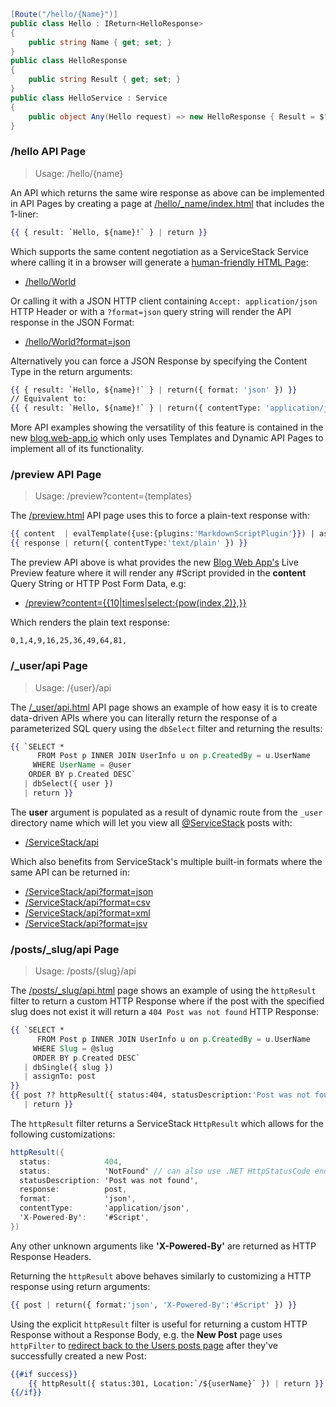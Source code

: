 ```csharp
[Route("/hello/{Name}")]
public class Hello : IReturn<HelloResponse>
{
    public string Name { get; set; }
}
public class HelloResponse
{
    public string Result { get; set; }
}
public class HelloService : Service
{
    public object Any(Hello request) => new HelloResponse { Result = $"Hello, {request.Name}!" };
}
```

### /hello API Page

> Usage: /hello/{name}

An API which returns the same wire response as above can be implemented in API Pages by creating a page at 
[/hello/_name/index.html](https://github.com/NetCoreWebApps/Blog/blob/master/app/hello/_name/index.html) 
that includes the 1-liner:

```hbs
{{ { result: `Hello, ${name}!` } | return }}
```

Which supports the same content negotiation as a ServiceStack Service where calling it in a browser will generate a 
[human-friendly HTML Page](https://docs.servicestack.net/html5reportformat):

 - [/hello/World](http://blog.web-app.io/hello/World)

Or calling it with a JSON HTTP client containing `Accept: application/json` HTTP Header or with a `?format=json` query string will 
render the API response in the JSON Format:

 - [/hello/World?format=json](http://blog.web-app.io/hello/World?format=json)

Alternatively you can force a JSON Response by specifying the Content Type in the return arguments:

```hbs
{{ { result: `Hello, ${name}!` } | return({ format: 'json' }) }} 
// Equivalent to:
{{ { result: `Hello, ${name}!` } | return({ contentType: 'application/json' }) }}
```

More API examples showing the versatility of this feature is contained in the new [blog.web-app.io](http://blog.web-app.io) which only uses 
Templates and Dynamic API Pages to implement all of its functionality.

### /preview API Page

> Usage: /preview?content={templates}

The [/preview.html](https://github.com/NetCoreWebApps/Blog/blob/master/app/preview.html) API page uses this to force a plain-text response with:

```hbs
{{ content  | evalTemplate({use:{plugins:'MarkdownScriptPlugin'}}) | assignTo:response }}
{{ response | return({ contentType:'text/plain' }) }}
```

The preview API above is what provides the new [Blog Web App's](http://blog.web-app.io/) Live Preview feature where it will render any 
#Script provided in the **content** Query String or HTTP Post Form Data, e.g:

- [/preview?content={{10|times|select:{pow(index,2)},}}](http://blog.web-app.io/preview?content={{10|times|select:{pow(index,2)},}})

Which renders the plain text response:

    0,1,4,9,16,25,36,49,64,81,

### /_user/api Page

> Usage: /{user}/api

The [/_user/api.html](https://github.com/NetCoreWebApps/blog/blob/master/_user/api.html) API page shows an example of how easy it is to 
create data-driven APIs where you can literally return the response of a parameterized SQL query using the `dbSelect` filter and returning 
the results:

```hbs
{{ `SELECT * 
      FROM Post p INNER JOIN UserInfo u on p.CreatedBy = u.UserName 
     WHERE UserName = @user 
    ORDER BY p.Created DESC` 
   | dbSelect({ user })
   | return }}
```

The **user** argument is populated as a result of dynamic route from the `_user` directory name which will let you view all 
[@ServiceStack](http://blog.web-app.io/ServiceStack) posts with:

 - [/ServiceStack/api](http://blog.web-app.io/ServiceStack/api)

Which also benefits from ServiceStack's multiple built-in formats where the same API can be returned in:

 - [/ServiceStack/api?format=json](http://blog.web-app.io/ServiceStack/api?format=json)
 - [/ServiceStack/api?format=csv](http://blog.web-app.io/ServiceStack/api?format=csv)
 - [/ServiceStack/api?format=xml](http://blog.web-app.io/ServiceStack/api?format=xml)
 - [/ServiceStack/api?format=jsv](http://blog.web-app.io/ServiceStack/api?format=jsv)

### /posts/_slug/api Page

> Usage:  /posts/{slug}/api

The [/posts/_slug/api.html](https://github.com/NetCoreWebApps/blog/blob/master/posts/_slug/api.html) page shows an example of using the 
`httpResult` filter to return a custom HTTP Response where if the post with the specified slug does not exist it will return a 
`404 Post was not found` HTTP Response:

```hbs
{{ `SELECT * 
      FROM Post p INNER JOIN UserInfo u on p.CreatedBy = u.UserName 
     WHERE Slug = @slug 
     ORDER BY p.Created DESC` 
   | dbSingle({ slug })
   | assignTo: post 
}}
{{ post ?? httpResult({ status:404, statusDescription:'Post was not found' }) 
   | return }}
```

The `httpResult` filter returns a ServiceStack `HttpResult` which allows for the following customizations:

```csharp
httpResult({ 
  status:            404,
  status:            'NotFound' // can also use .NET HttpStatusCode enum name
  statusDescription: 'Post was not found',
  response:          post,
  format:            'json',
  contentType:       'application/json',
  'X-Powered-By':    '#Script',
}) 
```

Any other unknown arguments like **'X-Powered-By'** are returned as HTTP Response Headers. 

Returning the `httpResult` above behaves similarly to customizing a HTTP response using return arguments:

```hbs
{{ post | return({ format:'json', 'X-Powered-By':'#Script' }) }}
```

Using the explicit `httpResult` filter is useful for returning a custom HTTP Response without a Response Body, e.g. the **New Post** page 
uses `httpFilter` to 
[redirect back to the Users posts page](https://github.com/NetCoreWebApps/Blog/blob/e8bb7249192c5797348ced091ad5fd434db9a619/app/posts/new.html#L33) 
after they've successfully created a new Post:

```hbs
{{#if success}}
    {{ httpResult({ status:301, Location:`/${userName}` }) | return }}
{{/if}}
```
